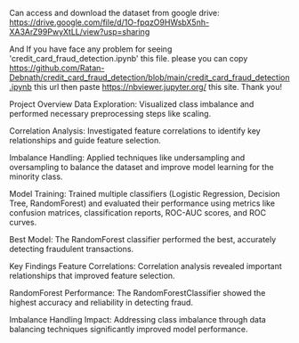 Can access and download the dataset from google drive:
https://drive.google.com/file/d/1O-fpqzO9HWsbX5nh-XA3ArZ99PwyXtLL/view?usp=sharing

And If you have face any problem for seeing 'credit_card_fraud_detection.ipynb' this file. please you can copy https://github.com/Ratan-Debnath/credit_card_fraud_detection/blob/main/credit_card_fraud_detection.ipynb  this url then paste https://nbviewer.jupyter.org/ this site. Thank you!

Project Overview
  Data Exploration: Visualized class imbalance and performed necessary preprocessing steps like scaling.
  
  Correlation Analysis: Investigated feature correlations to identify key relationships and guide feature selection.
  
  Imbalance Handling: Applied techniques like undersampling and oversampling to balance the dataset and improve model learning for the minority class.
  
  Model Training: Trained multiple classifiers (Logistic Regression, Decision Tree, RandomForest) and evaluated their performance using metrics like confusion matrices, classification reports, ROC-AUC scores, and ROC curves.
  
  Best Model: The RandomForest classifier performed the best, accurately detecting fraudulent transactions.

Key Findings
Feature Correlations: Correlation analysis revealed important relationships that improved feature selection.

RandomForest Performance: The RandomForestClassifier showed the highest accuracy and reliability in detecting fraud.

Imbalance Handling Impact: Addressing class imbalance through data balancing techniques significantly improved model performance.
